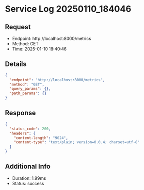 # Service Log 20250110_184046

## Request
- Endpoint: http://localhost:8000/metrics
- Method: GET
- Time: 2025-01-10 18:40:46

## Details
```json
{
  "endpoint": "http://localhost:8000/metrics",
  "method": "GET",
  "query_params": {},
  "path_params": {}
}
```

## Response
```json
{
  "status_code": 200,
  "headers": {
    "content-length": "9024",
    "content-type": "text/plain; version=0.0.4; charset=utf-8"
  }
}
```

## Additional Info
- Duration: 1.99ms
- Status: success
